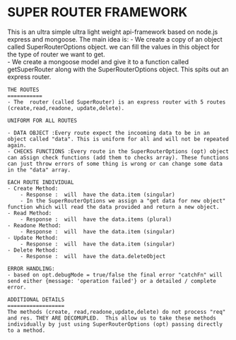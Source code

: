 
# SUPER ROUTER FRAMEWORK

This is an ultra simple ultra light weight api-framework based on node.js express and mongoose.
The main idea is:
    - We create a copy of an object called SuperRouterOptions object. we can  fill the values in this object for the type of router we want to get.    
    - We create a mongoose model and give it to a function called getSuperRouter along with the SuperRouterOptions object. This spits out an express router.

    THE ROUTES
    =========== 
    - The  router (called SuperRouter) is an express router with 5 routes (create,read,readone, update,delete).

    UNIFORM FOR ALL ROUTES
    
    - DATA OBJECT :Every route expect the incooming data to be in an object called "data". This is uniform for all and will not be repeated again.
    - CHECKS FUNCTIONS :Every route in the SuperRouterOptions (opt) object can aSsign check functions (add them to checks array). These functions can just throw errors of some thing is wrong or can change some data in the "data" array.   

    EACH ROUTE INDIVIDUAL
    - Create Method:
        - Response :  will  have the data.item (singular)
        - In the SuperRouterOptions we assign a "get data for new object" function which will read the data provided and return a new object.
    - Read Method:
        - Response :  will  have the data.items (plural)
    - Readone Method:
        - Response :  will  have the data.item (singular)
    - Update Method:
        - Response :  will  have the data.item (singular)
    - Delete Method:
        - Response :  will  have the data.deleteObject

    ERROR HANDLING:
    - based on opt.debugMode = true/false the final error "catchFn" will send either {message: 'operation failed'} or a detailed / complete error.

    ADDITIONAL DETAILS
    ==================
    The methods (create, read,readone,update,delete) do not process "req" and res. THEY ARE DECOMUPLED.  This allow us to take these methods individually by just using SuperRouterOptions (opt) passing directly to a method.     